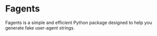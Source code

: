 # Fagents
Fagents is a simple and efficient Python package designed to help you generate fake user-agent strings.
